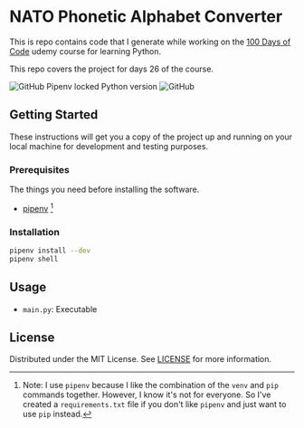 # NATO Phonetic Alphabet Converter

This is repo contains code that I generate while working on the [100 Days of Code](https://www.udemy.com/course/100-days-of-code/) udemy course for learning Python.

This repo covers the project for days 26 of the course.

![GitHub Pipenv locked Python version](https://img.shields.io/github/pipenv/locked/python-version/darkstar-holdings-edu/python_nato_alphabet)
![GitHub](https://img.shields.io/github/license/darkstar-holdings-edu/python_nato_alphabet)

## Getting Started

These instructions will get you a copy of the project up and running on your local machine for development and testing purposes.

### Prerequisites

The things you need before installing the software.

- [pipenv](https://pipenv.pypa.io/en/latest/index.html) [^1]

[^1]: Note: I use `pipenv` because I like the combination of the `venv` and `pip` commands together. However, I know it's not for everyone. So I've created a `requirements.txt` file if you don't like `pipenv` and just want to use `pip` instead.

### Installation

```sh
pipenv install --dev
pipenv shell
```

## Usage

- `main.py`: Executable

## License

Distributed under the MIT License. See [LICENSE](https://github.com/darkstar-holdings-edu/python_nato_alphabet/blob/master/LICENSE) for more information.
